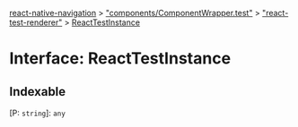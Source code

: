 [react-native-navigation](../README.md) > ["components/ComponentWrapper.test"](../modules/_components_componentwrapper_test_.md) > ["react-test-renderer"](../modules/_components_componentwrapper_test_._react_test_renderer_.md) > [ReactTestInstance](../interfaces/_components_componentwrapper_test_._react_test_renderer_.reacttestinstance.md)



# Interface: ReactTestInstance

## Indexable

\[P: `string`\]:&nbsp;`any`

